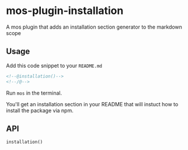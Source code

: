 # mos-plugin-installation

A mos plugin that adds an installation section generator to the markdown scope


## Usage

Add this code snippet to your `README.md`

``` md
<!--@installation()-->
<!--/@-->
```

Run `mos` in the terminal.

You'll get an installation section in your README that will instuct how to install the package via npm.


## API

`installation()`
